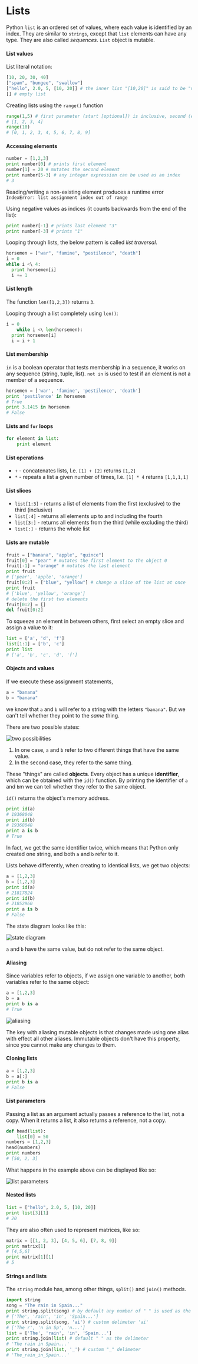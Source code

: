 Lists
=====

Python `list` is an ordered set of values, where each value is identified by an index. They are similar to `strings`, except that `list` elements can have any type. They are also called *sequences*. `List` object is mutable.

#### List values

List literal notation:

```Python
[10, 20, 30, 40] 
["spam", "bungee", "swallow"]
["hello", 2.0, 5, [10, 20]] # the inner list "[10,20]" is said to be "nested"
[] # empty list
```

Creating lists using the `range()` function

```Python
range(1,5) # first parameter (start [optional]) is inclusive, second (end) is exclusive
# [1, 2, 3, 4]
range(10)
# [0, 1, 2, 3, 4, 5, 6, 7, 8, 9]
```

#### Accessing elements

```Python
number = [1,2,3]
print number[0] # prints first element
number[1] = 20 # mutates the second element
print number[5-3] # any integer expression can be used as an index
# 3
```

Reading/writing a non-existing element produces a runtime error `IndexError: list assignment index out of range`

Using negative values as indices (it counts backwards from the end of the list):

```Python
print number[-1] # prints last element "3"
print number[-3] # prints "1"
```

Looping through lists, the below pattern is called *list traversal*.

```Python
horsemen = ["war", "famine", "pestilence", "death"] 
i = 0 
while i <\ 4: 
  print horsemen[i] 
  i += 1 
```

#### List length

The function `len([1,2,3])` returns `3`.

Looping through a list completely using `len()`:

```Python
i = 0 
    while i <\ len(horsemen): 
  print horsemen[i] 
  i = i + 1
```

#### List membership

`in` is a boolean operator that tests membership in a sequence, it works on any sequence (string, tuple, list). `not in` is used to test if an element is not a member of a sequence.

```Python
horsemen = ['war', 'famine', 'pestilence', 'death']
print 'pestilence' in horsemen
# True
print 3.1415 in horsemen
# False
```

#### Lists and `for` loops

```Python
for element in list:
    print element
```

#### List operations

* `+` - concatenates lists, I.e. `[1] + [2]` returns `[1,2]`
* `*` - repeats a list a given number of times, I.e. `[1] * 4` returns `[1,1,1,1]`

#### List slices

* `list[1:3]` - returns a list of elements from the first (exclusive) to the third (inclusive)
* `list[:4]` - returns all elements up to and including the fourth
* `list[3:]` - returns all elements from the third (while excluding the third)
* `list[:]` - returns the whole list

#### Lists are mutable

```Python
fruit = ["banana", "apple", "quince"] 
fruit[0] = "pear" # mutates the first element to the object 0
fruit[-1] = "orange" # mutates the last element
print fruit 
# ['pear', 'apple', 'orange']
fruit[0:2] = ["blue", "yellow"] # change a slice of the list at once
print fruit
# ['blue', 'yellow', 'orange']
# delete the first two elements
fruit[0:2] = [] 
del fruit[0:2]
```

To squeeze an element in between others, first select an empty slice and assign a value to it:

```Python
list = ['a', 'd', 'f']
list[1:1] = ['b', 'c']
print list
# ['a', 'b', 'c', 'd', 'f']
```

#### Objects and values

If we execute these assignment statements,

```Python
a = "banana"
b = "banana"
```

we know that `a` and `b` will refer to a string with the letters `"banana"`. But we can't tell whether they point to the *same* thing.

There are two possible states:

![two possibilities](http://dl.dropbox.com/u/31042440/name-object-assignment.png)

1. In one case, `a` and `b` refer to two different things that have the same value.
2. In the second case, they refer to the same thing.

These "things" are called **objects**. Every object has a unique **identifier**, which can be obtained with the `id()` function. By printing the identifier of `a` and `b`m we can tell whether they refer to the same object.

`id()` returns the object's memory address.

```Python
print id(a)
# 19368048
print id(b)
# 19368048
print a is b
# True
```

In fact, we get the same identifier twice, which means that Python only created one string, and both `a` and `b` refer to it.

Lists behave differently, when creating to identical lists, we get two objects:

```Python
a = [1,2,3]
b = [1,2,3]
print id(a)
# 21817824
print id(b)
# 21852960
print a is b
# False
```

The state diagram looks like this:

![state diagram](http://dl.dropbox.com/u/31042440/list-name-object-assignment.png)

`a` and `b` have the same value, but do not refer to the same object.

#### Aliasing

Since variables refer to objects, if we assign one variable to another, both variables refer to the same object:

```Python
a = [1,2,3]
b = a
print b is a
# True
```

![aliasing](http://dl.dropbox.com/u/31042440/list-aliasing.png)

The key with aliasing mutable objects is that changes made using one alias with effect all other aliases. Immutable objects don't have this property, since you cannot make any changes to them.

#### Cloning lists

```Python
a = [1,2,3]
b = a[:]
print b is a
# False
```

#### List parameters

Passing a list as an argument actually passes a reference to the list, not a copy. When it returns a list, it also returns a reference, not a copy.

```Python
def head(list): 
    list[0] = 50
numbers = [1,2,3]
head(numbers)
print numbers
# [50, 2, 3]
```

What happens in the example above can be displayed like so:

![list parameters](http://dl.dropbox.com/u/31042440/list-as-parameters.png)

#### Nested lists

```Python
list = ["hello", 2.0, 5, [10, 20]]
print list[3][1]
# 20
```

They are also often used to represent matrices, like so:

```Python
matrix = [[1, 2, 3], [4, 5, 6], [7, 8, 9]]
print matrix[1]
# [4,5,6]
print matrix[1][1]
# 5
```

#### Strings and lists

The `string` module has, among other things, `split()` and `join()` methods.

```Python
import string
song = "The rain in Spain..."
print string.split(song) # by default any number of " " is used as the delimeter
# ['The', 'rain', 'in', 'Spain...']
print string.split(song, 'ai') # custom delimeter 'ai'
# ['The r', 'n in Sp', 'n...']
list = ['The', 'rain', 'in', 'Spain...']
print string.join(list) # default " " as the delimeter
# 'The rain in Spain...'
print string.join(list, '_') # custom "_" delimeter
# 'The_rain_in_Spain...'
```
